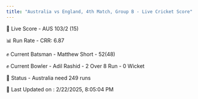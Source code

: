```yaml
---
title: "Australia vs England, 4th Match, Group B - Live Cricket Score"
---
```


🔴 Live Score - AUS 103/2 (15)  

📊 Run Rate - CRR: 6.87  

✊ Current Batsman - Matthew Short - 52(48)  

✊ Current Bowler - Adil Rashid - 2 Over 8 Run - 0 Wicket  

📑 Status - Australia need 249 runs

📝 Last Updated on : 2/22/2025, 8:05:04 PM  

